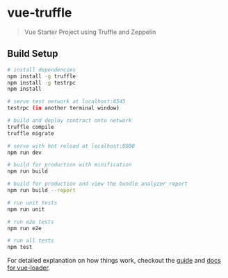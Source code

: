 # vue-truffle

> Vue Starter Project using Truffle and Zeppelin

## Build Setup

``` bash
# install dependencies
npm install -g truffle
npm install -g testrpc
npm install

# serve test network at localhost:8545
testrpc (in another terminal window)

# build and deploy contract onto network
truffle compile
truffle migrate

# serve with hot reload at localhost:8080
npm run dev

# build for production with minification
npm run build

# build for production and view the bundle analyzer report
npm run build --report

# run unit tests
npm run unit

# run e2e tests
npm run e2e

# run all tests
npm test
```

For detailed explanation on how things work, checkout the [guide](http://vuejs-templates.github.io/webpack/) and [docs for vue-loader](http://vuejs.github.io/vue-loader).
